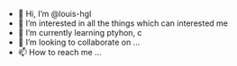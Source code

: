 - 👋 Hi, I’m @louis-hgl
- 👀 I’m interested in all the things which can interested me 
- 🌱 I’m currently learning ptyhon, c
- 💞️ I’m looking to collaborate on ...
- 📫 How to reach me ...

<!---
louis-hgl/louis-hgl is a ✨ special ✨ repository because its `README.md` (this file) appears on your GitHub profile.
You can click the Preview link to take a look at your changes.
--->

